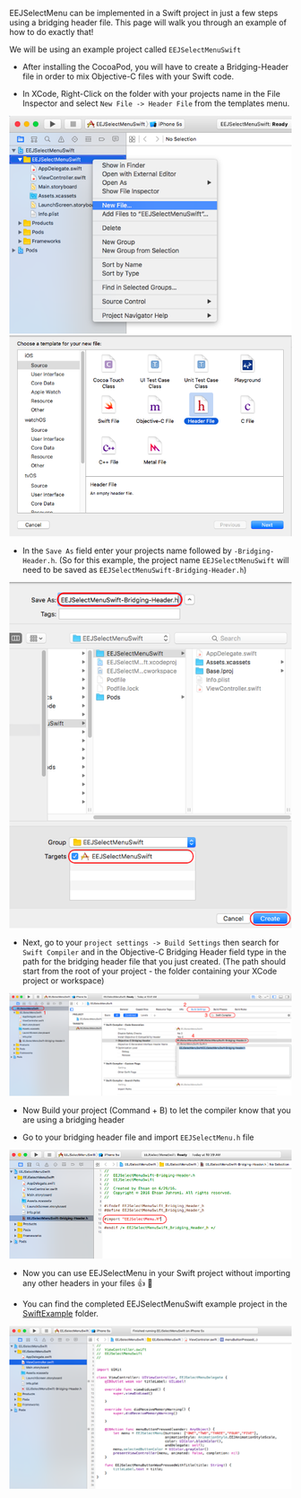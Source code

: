 EEJSelectMenu can be implemented in a Swift project in just a few steps using a bridging header file. This page will walk you through an example of how to do exactly that!

We will be using an example project called `EEJSelectMenuSwift`

* After installing the CocoaPod, you will have to create a Bridging-Header file in order to mix Objective-C files with your Swift code.

* In XCode, Right-Click on the folder with your projects name in the File Inspector and select `New File -> Header File` from the templates menu.

![](screenshots/1.png)
![](screenshots/2.png)

* In the `Save As` field enter your projects name followed by `-Bridging-Header.h`. (So for this example, the project name `EEJSelectMenuSwift` will need to be saved as `EEJSelectMenuSwift-Bridging-Header.h`)

![](screenshots/3.png)

* Next, go to your `project settings -> Build Settings` then search for `Swift Compiler` and in the Objective-C Bridging Header field type in the path for the bridging header file that you just created. (The path should start from the root of your project - the folder containing your XCode project or workspace)

![](screenshots/4.png)

* Now Build your project (Command + B) to let the compiler know that you are using a bridging header

* Go to your bridging header file and import `EEJSelectMenu.h` file

![](screenshots/5.png)

* Now you can use EEJSelectMenu in your Swift project without importing any other headers in your files 👍  🎉

* You can find the completed EEJSelectMenuSwift example project in the [SwiftExample](https://github.com/eejahromi/EEJSelectMenu/tree/master/SwiftExample) folder.

![](screenshots/6.png)
